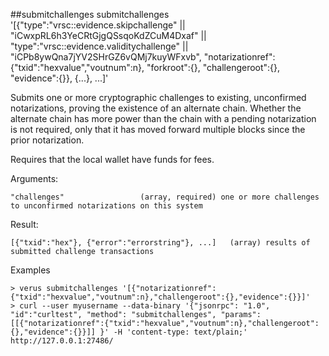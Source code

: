 ##submitchallenges
submitchallenges '[{"type":"vrsc::evidence.skipchallenge" || "iCwxpRL6h3YeCRtGjgQSsqoKdZCuM4Dxaf" ||
                       "type":"vrsc::evidence.validitychallenge" || "iCPb8ywQna7jYV2SHrGZ6vQMj7kuyWFxvb",
                    "notarizationref":{"txid":"hexvalue","voutnum":n},
                    "forkroot":{},
                    "challengeroot":{},
                    "evidence":{}},
                   {...}, ...]'

Submits one or more cryptographic challenges to existing, unconfirmed notarizations, proving the existence
of an alternate chain. Whether the alternate chain has more power than the chain with a pending notarization
is not required, only that it has moved forward multiple blocks since the prior notarization.

Requires that the local wallet have funds for fees.

Arguments:
```
"challenges"                 (array, required) one or more challenges to unconfirmed notarizations on this system

```
Result:
```
[{"txid":"hex"}, {"error":"errorstring"}, ...]   (array) results of submitted challenge transactions

```
Examples
```
> verus submitchallenges '[{"notarizationref":{"txid":"hexvalue","voutnum":n},"challengeroot":{},"evidence":{}}]'
> curl --user myusername --data-binary '{"jsonrpc": "1.0", "id":"curltest", "method": "submitchallenges", "params": [[{"notarizationref":{"txid":"hexvalue","voutnum":n},"challengeroot":{},"evidence":{}}]] }' -H 'content-type: text/plain;' http://127.0.0.1:27486/

```
